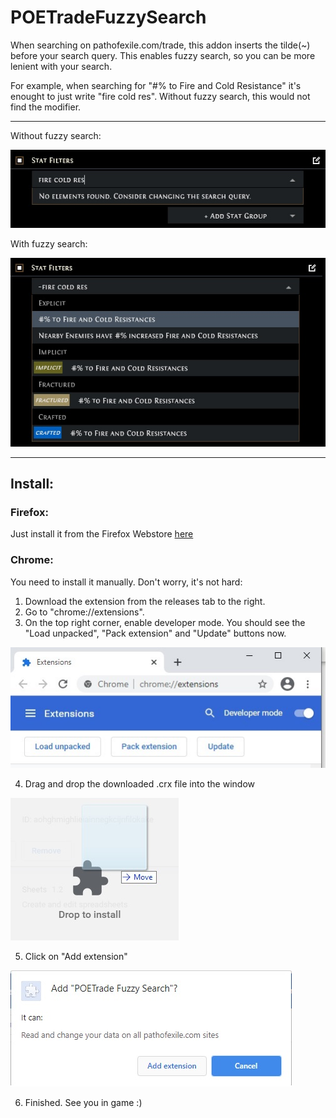 # POETradeFuzzySearch
When searching on pathofexile.com/trade, this addon inserts the tilde(~) before your search query. This enables fuzzy search, so you can be more lenient with your search.

For example, when searching for "#% to Fire and Cold Resistance" it's enought to just write "fire cold res". Without fuzzy search, this would not find the modifier.

---

Without fuzzy search:

![](img/strict.jpg)


With fuzzy search:

![](img/fuzzy.jpg)

---

## Install: ##

### **Firefox**: ###
Just install it from the Firefox Webstore [here](https://addons.mozilla.org/en-US/firefox/addon/poetrade-fuzzy-search/)

### **Chrome**: ###
You need to install it manually. Don't worry, it's not hard:

1. Download the extension from the releases tab to the right.
2. Go to "chrome://extensions".
3. On the top right corner, enable developer mode. You should see the "Load unpacked", "Pack extension" and "Update" buttons now.

![](img/install1.jpg)

4. Drag and drop the downloaded .crx file into the window

![](img/install2.jpg)

5. Click on "Add extension"

![](img/install3.jpg)

6. Finished. See you in game :)